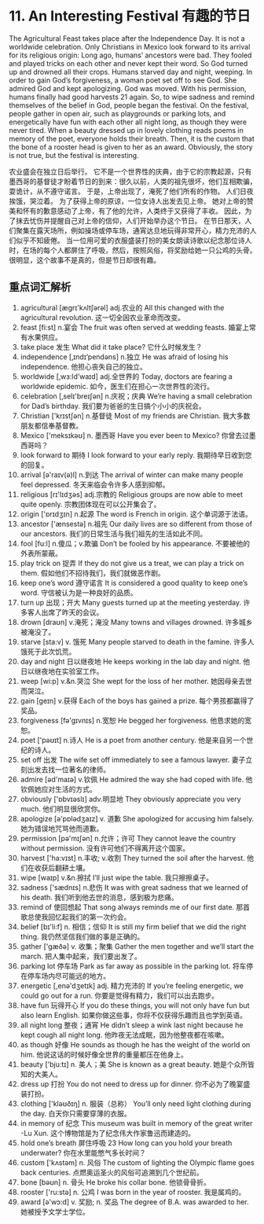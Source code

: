 # 11. An Interesting Festival 有趣的节日

The Agricultural Feast takes place after the Independence Day. It is not a worldwide celebration. Only Christians in Mexico look forward to its arrival for its religious origin: Long ago, humans’ ancestors were bad. They fooled and played tricks on each other and never kept their word. So God turned up and drowned all their crops. Humans starved day and night, weeping. In order to gain God’s forgiveness, a woman poet set off to see God. She admired God and kept apologizing. God was moved. With his permission, humans finally had good harvests 21 again. So, to wipe sadness and remind themselves of the belief in God, people began the festival. On the festival, people gather in open air, such as playgrounds or parking lots, and energetically have fun with each other all night long, as though they were never tired. When a beauty dressed up in lovely clothing reads poems in memory of the poet, everyone holds their breath. Then, it is the custom that the bone of a rooster head is given to her as an award. Obviously, the story is not true, but the festival is interesting.

农业盛会在独立日后举行。
它不是一个世界性的庆典，由于它的宗教起源，只有墨西哥的基督徒才盼着节日的到来：很久以前，人类的祖先很坏，他们互相欺骗，耍诡计，从不遵守诺言。
于是，上帝出现了，淹死了他们所有的作物。
人们日夜挨饿，哭泣着。
为了获得上帝的原谅，一位女诗人出发去见上帝。
她对上帝的赞美和怀有的歉意感动了上帝，有了他的允许，人类终于又获得了丰收。
因此，为了抹去忧伤并提醒自己对上帝的信仰，人们开始举办这个节日。
在节日那天，人们聚集在露天场所，例如操场或停车场，通宵达旦地玩得非常开心，精力充沛的人们似乎不知疲倦。
当一位用可爱的衣服盛装打扮的美女朗读诗歌以纪念那位诗人时，在场的每个人都屏住了呼吸，然后，按照风俗，将奖励给她一只公鸡的头骨。
很明显，这个故事不是真的，但是节日却很有趣。

## 重点词汇解析

1. agricultural [ægrɪ'kʌltʃərəl] adj.农业的 All this changed with the agricultural revolution. 这一切全因农业革命而改变。
2. feast [fi:st] n.宴会 The fruit was often served at wedding feasts. 婚宴上常有水果供应。
3. take place 发生 What did it take place? 它什么时候发生？
4. independence [‚ɪndɪ’pendəns] n.独立 He was afraid of losing his independence. 他担心丧失自己的独立。
5. worldwide [‚wɜ:ld’waɪd] adj.全世界的 Today, doctors are fearing a worldwide epidemic. 如今，医生们在担心一次世界性的流行。
6. celebration [‚selɪ'breɪʃən] n.庆祝；庆典 We’re having a small celebration for Dad’s birthday. 我们要为爸爸的生日搞个小小的庆祝会。
7. Christian ['krɪstʃən] n.基督徒 Most of my friends are Christian. 我大多数朋友都信奉基督教。
8. Mexico ['meksɪkəʊ] n. 墨西哥 Have you ever been to Mexico? 你曾去过墨西哥吗？
9. look forward to 期待 I look forward to your early reply. 我期待早日收到您的回复。
10. arrival [ə'raɪv(ə)l] n.到达 The arrival of winter can make many people feel depressed. 冬天来临会令许多人感到抑郁。
11. religious [rɪ'lɪdʒəs] adj.宗教的 Religious groups are now able to meet quite openly. 宗教团体现在可以公开集会了。
12. origin ['ɒrɪdʒɪn] n.起源 The word is French in origin. 这个单词源于法语。
13. ancestor ['ænsestə] n.祖先 Our daily lives are so different from those of our ancestors. 我们的日常生活与我们祖先的生活如此不同。
14. fool [fu:l] n.傻瓜；v.欺骗 Don’t be fooled by his appearance. 不要被他的外表所蒙蔽。
15. play trick on 捉弄 If they do not give us a treat, we can play a trick on them. 假如他们不招待我们，我们就做恶作剧。
16. keep one’s word 遵守诺言 It is considered a good quality to keep one’s word. 守信被认为是一种良好的品质。
17. turn up 出现；开大 Many guests turned up at the meeting yesterday. 许多客人出席了昨天的会议。
18. drown [draʊn] v.淹死；淹没 Many towns and villages drowned. 许多城乡被淹没了。
19. starve [sta:v] v. 饿死 Many people starved to death in the famine. 许多人饿死于此次饥荒。
20. day and night 日以继夜地 He keeps working in the lab day and night. 他日以继夜地在实验室工作。
21. weep [wi:p] v.&n.哭泣 She wept for the loss of her mother. 她因母亲去世而哭泣。
22. gain [geɪn] v.获得 Each of the boys has gained a prize. 每个男孩都赢得了奖品。
23. forgiveness [fə'gɪvnɪs] n.宽恕 He begged her forgiveness. 他恳求她的宽恕。
24. poet ['pəʊɪt] n.诗人 He is a poet from another century. 他是来自另一个世纪的诗人。
25. set off 出发 The wife set off immediately to see a famous lawyer. 妻子立刻出发去找一位著名的律师。
26. admire [əd'maɪə] v.钦佩 He admired the way she had coped with life. 他钦佩她应对生活的方式。
27. obviously ['ɒbvɪəslɪ] adv.明显地 They obviously appreciate you very much. 他们明显很欣赏你。
28. apologize [ə'pɒlədʒaɪz] v. 道歉 She apologized for accusing him falsely. 她为错误地咒骂他而道歉。
29. permission [pə'mɪʃən] n.允许；许可 They cannot leave the country without permission. 没有许可他们不得离开这个国家。
30. harvest ['ha:vɪst] n.丰收; v.收割 They turned the soil after the harvest. 他们在收获后翻耕土壤。
31. wipe [waɪp] v.&n.擦拭 I’ll just wipe the table. 我只擦擦桌子。
32. sadness ['sædnɪs] n.悲伤 It was with great sadness that we learned of his death. 我们听到他去世的消息，感到极为悲痛。
33. remind of 使回想起 That song always reminds me of our first date. 那首歌总使我回忆起我们的第一次约会。
34. belief [bɪ'li:f] n. 相信；信仰 It is still my firm belief that we did the right thing. 我仍然坚信我们做的事是正确的。
35. gather ['gæðə] v. 收集；聚集 Gather the men together and we’ll start the march. 把人集中起来，我们要出发了。
36. parking lot 停车场 Park as far away as possible in the parking lot. 将车停在停车场内尽可能远的地方。
37. energetic [,enə'dʒetɪk] adj. 精力充沛的 If you’re feeling energetic, we could go out for a run. 你要是觉得有精力，我们可以出去跑步。
38. have fun 玩得开心 If you do these things, you will not only have fun but also learn English. 如果你做这些事，你将不仅获得乐趣而且也学到英语。
39. all night long 整夜；通宵 He didn’t sleep a wink last night because he kept cough all night long. 他昨夜无法成眠，因为他整夜都在咳嗽。
40. as though 好像 He sounds as though he has the weight of the world on him. 他说这话的时候好像全世界的重量都压在他身上。
41. beauty ['bju:tɪ] n. 美人；美 She is known as a great beauty. 她是个众所皆知的大美人。
42. dress up 打扮 You do not need to dress up for dinner. 你不必为了晚宴盛装打扮。
43. clothing ['kləʊðɪŋ] n. 服装（总称） You’ll only need light clothing during the day. 白天你只需要穿薄的衣服。
44. in memory of 纪念 This museum was built in memory of the great writer -Lu Xun. 这个博物馆是为了纪念伟大作家鲁迅而建造的。
45. hold one’s breath 屏住呼吸 23 How long can you hold your breath underwater? 你在水里能憋气多长时间？
46. custom ['kʌstəm] n. 风俗 The custom of lighting the Olympic flame goes back centuries. 点燃奥运圣火的风俗可追溯到几个世纪前。
47. bone [bəʊn] n. 骨头 He broke his collar bone. 他锁骨骨折。
48. rooster ['ru:stə] n. 公鸡 I was born in the year of rooster. 我是属鸡的。
49. award [ə'wɔ:d] v. 奖励; n. 奖品 The degree of B.A. was awarded to her. 她被授予文学士学位。
